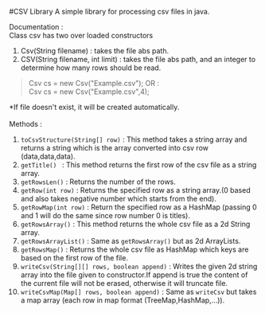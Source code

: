 #CSV Library
A simple library for processing csv files in java.

Documentation :<Br>
Class csv has two over loaded constructors 
1. Csv(String filename) : takes the file abs path.
2. CSV(String filename, int limit) : takes the file abs path, and an integer to determine how many rows should be read.

>Csv cs = new Csv("Example.csv"); OR :<br>
>Csv cs = new Csv("Example.csv",4);

*If file doesn't exist, it will be created automatically.<br><br>
Methods :<br>
1. `toCsvStructure(String[] row)` : This method takes a string array and returns a string which is the array converted into csv row (data,data,data).
2. `getTitle() ` : This method returns the first row of the csv file as a string array.
3. `getRowsLen()` : Returns the number of the rows.
4. `getRow(int row)` : Returns the specified row as a string array.(0 based and also takes negative number which starts from the end).
5. `getRowMap(int row)` : Return the specified row as a HashMap (passing 0 and 1 will do the same since row number 0 is titles).
5. `getRowsArray()` : This method returns the whole csv file as a 2d String array.
6. `getRowsArrayList()` : Same as `getRowsArray()` but as 2d ArrayLists.
7. `getRowsMap()` : Returns the whole csv file as HashMap which keys are based on the first row of the file.
8. `writeCsv(String[][] rows, boolean append)` : Writes the given 2d string array into the file given to constructor.If append is true the content of the current file will not be erased, otherwise it will truncate file.
9. `writeCsvMap(Map[] rows, boolean append)` : Same as `writeCsv` but takes a map array (each row in map format (TreeMap,HashMap,...)).
